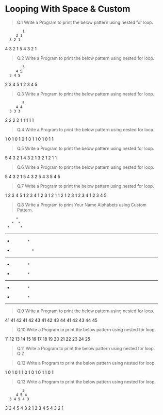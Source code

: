 # Looping With Space & Custom

> Q.1 Write a Program to print the below pattern using nested for loop.

            1
         2 1
      3 2 1
   4 3 2 1
5 4 3 2 1 

> Q.2 Write a Program to print the below pattern using nested for loop.

            5
         4 5
      3 4 5
   2 3 4 5
1 2 3 4 5

> Q.3 Write a Program to print the below pattern using nested for loop.

            5
         4 4
      3 3 3
   2 2 2 2
1 1 1 1 1

> Q.4 Write a Program to print the below pattern using nested for loop.

1 0 1 0 1
   0 1 0 1
      1 0 1
         0 1
            1

> Q.5 Write a Program to print the below pattern using nested for loop.

5 4 3 2 1
   4 3 2 1
      3 2 1
         2 1
            1

> Q.6 Write a Program to print the below pattern using nested for loop.

5 4 3 2 1
   5 4 3 2
      5 4 3
         5 4
            5



> Q.7 Write a Program to print the below pattern using nested for loop.

1 2 3 4 5
1 2 3 4
1 2 3
1 2
1
1 2
1 2 3
1 2 3 4
1 2 3 4 5

> Q.8  Write a Program to print Your Name Alphabets using Custom Pattern.

         *
       *  *
     *     *
   *  *  * *
 *            *
*              *


* * * * * 
*            *
*            *
* * * * * *
*            *
*            *
* * * * *


> Q.9 Write a Program to print the below pattern using nested for loop.

41
41 42
41 42 43
41 42 43 44
41 42 43 44 45

> Q.10 Write a Program to print the below pattern using nested for loop.

11
12 13
14 15 16
17 18 19 20
21 22 23 24 25

> Q.11 Write a Program to print the below pattern using nested for loop.
           Q
          Z

> Q.12 Write a Program to print the below pattern using nested for loop.

1 0 1 0 1
   1 0 1 0
      1 0 1
         1 0
            1


> Q.13 Write a Program to print the below pattern using nested for loop.

            5
         4 5 4
      3 4 5 4 3
   3 3 4 5 4 3 2
1 2 3 4 5 4 3 2 1
